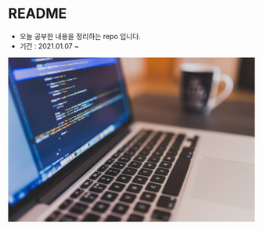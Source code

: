 # README

- 오늘 공부한 내용을 정리하는 repo 입니다.
- 기간 : 2021.01.07 ~



![직업탐구 (4) 개발자 편 – 이모션](README.assets/coding-924920_1920.jpg)

